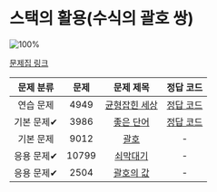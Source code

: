 # 스택의 활용(수식의 괄호 쌍)

![100%](https://progress-bar.dev/2/?scale=5&title=progress&width=500&color=babaca&suffix=/5)

[문제집 링크](https://www.acmicpc.net/workbook/view/7312)

| 문제 분류 | 문제 | 문제 제목 | 정답 코드 |
| :--: | :--: | :--: | :--: |
| 연습 문제 | 4949 | [균형잡힌 세상](https://www.acmicpc.net/problem/4949) | [정답 코드](../0x08/solutions/4949.py) |
| 기본 문제✔ | 3986 | [좋은 단어](https://www.acmicpc.net/problem/3986) | [정답 코드](../0x08/solutions/3986.py) |
| 기본 문제 | 9012 | [괄호](https://www.acmicpc.net/problem/9012) | - |
| 응용 문제✔ | 10799 | [쇠막대기](https://www.acmicpc.net/problem/10799) | - |
| 응용 문제✔ | 2504 | [괄호의 값](https://www.acmicpc.net/problem/2504) | - |
